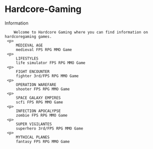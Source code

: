 # Hardcore-Gaming
Information

        Welcome to Hardcore Gaming where you can find information on hardcoregaming games. 
     <p> 
         MEDIEVAL AGE 
         medieval FPS RPG MMO Game 
     <p> 
         LIFESTYLES 
         life simulator FPS RPG MMO Game 
     <p> 
         FIGHT ENCOUNTER 
         fighter 3rd/FPS RPG MMO Game 
     <p> 
         OPERATION WAREFARE 
         shooter FPS RPG MMO Game 
     <p> 
         SPACE GALAXY EMPIRES 
         scfi FPS RPG MMO Game 
     <p> 
         INFECTION APOCALYPSE 
         zombie FPS RPG MMO Game 
     <p> 
         SUPER VIGILANTES 
         superhero 3rd/FPS RPG MMO Game 
     <p> 
         MYTHICAL PLANES 
         fantasy FPS RPG MMO Game